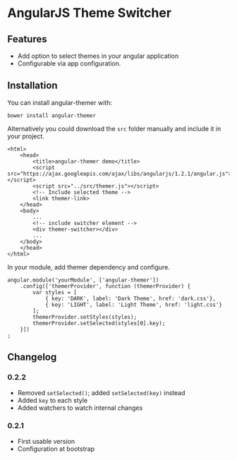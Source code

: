# AngularJS Theme Switcher

## Features

* Add option to select themes in your angular application
* Configurable via app configuration.

## Installation

You can install angular-themer with:

`bower install angular-themer`

Alternatively you could download the `src` folder manually and include it in your project.

````
<html>
	<head>
	    <title>angular-themer demo</title>
    	<script src="https://ajax.googleapis.com/ajax/libs/angularjs/1.2.1/angular.js"></script>
    	<script src="../src/themer.js"></script>
    	<!-- Include selected theme -->
    	<link themer-link>
	</head>
	<body>
		...
		<!-- include switcher element -->
    	<div themer-switcher></div>
		...
	</body>
	</head>
</html>
````
In your module, add themer dependency and configure.

````
angular.module('yourModule', ['angular-themer'])
	.config(['themerProvider', function (themerProvider) {
		var styles = [
			{ key: 'DARK', label: 'Dark Theme', href: 'dark.css'},
			{ key: 'LIGHT', label: 'Light Theme', href: 'light.css'}
		];
		themerProvider.setStyles(styles);
		themerProvider.setSelected(styles[0].key);
	}])
;
````

## Changelog

### 0.2.2

* Removed `setSelected()`; added `setSelected(key)` instead
* Added `key` to each style
* Added watchers to watch internal changes

### 0.2.1

* First usable version
* Configuration at bootstrap